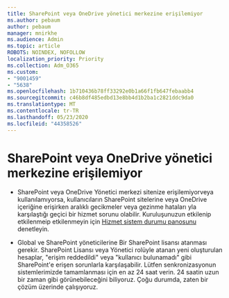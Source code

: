 ```yaml
---
title: SharePoint veya OneDrive yönetici merkezine erişilemiyor
ms.author: pebaum
author: pebaum
manager: mnirkhe
ms.audience: Admin
ms.topic: article
ROBOTS: NOINDEX, NOFOLLOW
localization_priority: Priority
ms.collection: Adm_O365
ms.custom:
- "9001459"
- "5638"
ms.openlocfilehash: 1b710436b78ff33292e0b1a66f1fb647febaabb4
ms.sourcegitcommit: c46b8df485edbd13e8bb4d1b2ba1c2821ddc9da0
ms.translationtype: MT
ms.contentlocale: tr-TR
ms.lasthandoff: 05/23/2020
ms.locfileid: "44358526"
---
```

# <a name="unable-to-access-sharepoint-or-onedrive-admin-center"></a>SharePoint veya OneDrive yönetici merkezine erişilemiyor

- SharePoint veya OneDrive Yönetici merkezi sitenize erişilemiyorveya kullanılamıyorsa, kullanıcıların SharePoint sitelerine veya OneDrive içeriğine erişirken aralıklı gecikmeler veya gezinme hataları yla karşılaştığı geçici bir hizmet sorunu olabilir. Kuruluşunuzun etkilenip etkilenmeip etkilenmeyin için [Hizmet sistem durumu panosunu](https://admin.microsoft.com/AdminPortal/Home#/servicehealth) denetleyin.

- Global ve SharePoint yöneticilerine Bir SharePoint lisansı atanması gerekir. SharePoint Lisansı veya Yönetici rolüyle atanan yeni oluşturulan hesaplar, "erişim reddedildi" veya "kullanıcı bulunamadı" gibi SharePoint'e erişen sorunlarla karşılaşabilir. Lütfen senkronizasyonun sistemlerimizde tamamlanması için en az 24 saat verin. 24 saatin uzun bir zaman gibi görünebileceğini biliyoruz. Çoğu durumda, zaten bir çözüm üzerinde çalışıyoruz.
